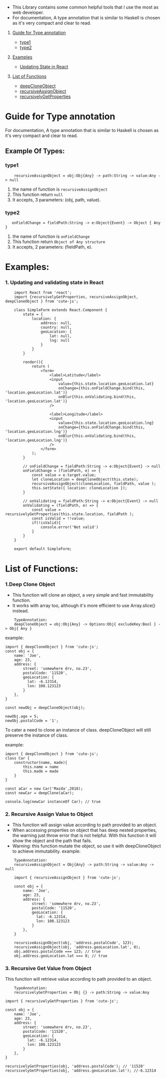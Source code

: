 * This Library contains some common helpful tools that I use the most as web developer.
* For documentation, A type annotation that is similar to Haskell is chosen as it's very compact and clear to read.

1. [Guide for Type annotation](#guide-for-type-annotation)
    * [type1](#type1)
    * [type2](#type2)

2. [Examples](#examples)
    * [Updating State in React](#1-updating-a-state-in-react)

3. [List of Functions](#list-of-functions)
    * [deepCloneObject](#1deep-clone-object)
    * [recursiveAssignObject](#2-recursive-assign-value-to-object)
    * [recursivelyGetProperties](#3-recursive-get-value-from-object)

# Guide for Type annotation
For documentation, A type annotation that is similar to Haskell is chosen as it's very compact and clear to read.

## Example Of Types:
### type1
```
    recursiveAssignObject = obj:Obj{Any} -> path:String -> value:Any -> null
```
1. the name of function is `recursiveAssignObject`
2. This function return `null`
3. It accepts, 3 parameters: (obj, path, value).


### type2
```
   onFieldChange = fieldPath:String -> e:Object{Event} -> Object { Any }
```
1. the name of function is `onFieldChange`
2. This function return `Object of Any structure`
3. It accepts, 2 parameters: (fieldPath, e).


# Examples:
### 1. Updating and validating state in React

```
    import React from 'react';
    import {recursivelyGetProperties, recursiveAssignObject, deepCloneObject } from 'cute-js';

    class SimpleForm extends React.Component {
        state = {
            location: {
                address: null,
                country: null,
                geoLocation: {
                    lat: null,
                    lng: null
                }
            }
        }

        render(){
            return (
                <form>
                    <label>Latitude</label>
                    <input
                        value={this.state.location.geoLocation.lat}
                        onChange={this.onFieldChange.bind(this, 'location.geoLocation.lat')}
                        onBlur{this.onValidating.bind(this, 'location.geoLocation.lat')}
                    />

                    <label>Longitude</label>
                    <input
                        value={this.state.location.geoLocation.lng}
                        onChange={this.onFieldChange.bind(this, 'location.geoLocation.lng')}
                        onBlur{this.onValidating.bind(this, 'location.geoLocation.lng')}
                    />
                </form>
            );
        }

        // onFieldChange = fieldPath:String -> e:Object{Event} -> null
        onFieldChange = (fieldPath, e) => {
            const value = e.target.value;
            let cloneLocation = deepCloneObject(this.state);
            recursiveAssignObject(cloneLocation, fieldPath, value );
            this.setState({ location: cloneLocation });
        }

        // onValidating = fieldPath:String -> e:Object{Event} -> null
        onValidating = (fieldPath, e) => {
            const value = recursivelyGetProperties(this.state.location, fieldPath );
            const isValid = !!value;
            if(!isValid){
                console.error('Not valid')
            }
        }
    }

    export default SimpleForm;
```



# List of Functions:
### 1.Deep Clone Object
* This function will clone an object, a very simple and fast immutability function.
* It works with array too, although it's more efficient to use Array.slice() instead.

```
    TypeAnnotation:
    deepCloneObject = obj:Obj{Any} -> Options:Obj{ excludeKey:Bool } -> Obj{ Any }
```

example: 
    
    import { deepCloneObject } from 'cute-js';        
    const obj = {
        name: 'Joe',
        age: 23,
        address: {
            street: 'somewhere drv, no.23',
            postalCode: '11520',
            geoLocation: {
              lat: -6.12314,
              lon: 108.123123
            }
        },
    }
    
    const newObj = deepCloneObject(obj);
    
    newObj.age = 5;
    newObj.postalCode = '1';

To cater a need to clone an instance of class. 
deepCloneObject will still preserve the instance of class.

example: 
    
    import { deepCloneObject } from 'cute-js';        
    class Car {
        constructor(name, made){
            this.name = name
            this.made = made
        }
    }
    
    const aCar = new Car('Mazda',2018);
    const newCar = deepClone(aCar);
    
    console.log(newCar instanceOf Car); // true
    
### 2. Recursive Assign Value to Object
* This function will assign value according to path provided to an object.
* When accessing properties on object that has deep nested properties, the warning just throw error that is not helpful.
  With this function it will show the object and the path that fails.
* Warning: this function mutate the object, so use it with deepCloneObject to achieve immutability.
example:

```
    TypeAnnotation:
    recursiveAssignObject = Obj{Any} -> path:String -> value:Any -> null
```

```
    import { recursiveAssignObject } from 'cute-js';
        
    const obj = {
        name: 'Joe',
        age: 23,
        address: {
            street: 'somewhere drv, no.23',
            postalCode: '11520',
            geoLocation: {
              lat: -6.12314,
              lon: 108.123123
            }
        },
    }
    
    recursiveAssignObject(obj, 'address.postalCode', 123);
    recursiveAssignObject(obj, 'address.geoLocation.lat', 0);
    obj.address.postalCode === 123; // true
    obj.address.geoLocation.lat === 0; // true
```
    
    
### 3. Recursive Get Value from Object
This function will retrieve value according to path provided to an object.

```
    TypeAnnotation:
    recursivelyGetProperties = Obj {} -> path:String -> value:Any
```

    import { recursivelyGetProperties } from 'cute-js';
        
    const obj = {
        name: 'Joe',
        age: 23,
        address: {
            street: 'somewhere drv, no.23',
            postalCode: '11520',
            geoLocation: {
              lat: -6.12314,
              lon: 108.123123
            }
        },
    }
    
    recursivelyGetProperties(obj, 'address.postalCode'); // '11520'
    recursivelyGetProperties(obj, 'address.geoLocation.lat'); //-6.12314